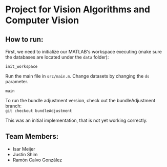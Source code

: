 # Project for Vision Algorithms and Computer Vision

## How to run:

First, we need to initialize our MATLAB's workspace executing (make sure the databases are located under the `data` folder):

```
init_workspace
```

Run the main file in `src/main.m`. Change datasets by changing the `ds` parameter.

```
main
```

To run the bundle adjustment version, check out the bundleAdjustment branch:  
`git checkout bundleAdjustment`

This was an initial implementation, that is not yet working correctly. 


## Team Members:  

- Isar Meijer
- Justin Shim
- Ramón Calvo González
